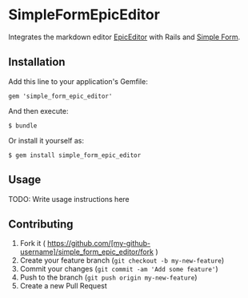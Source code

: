 # SimpleFormEpicEditor

Integrates the markdown editor [EpicEditor](https://github.com/OscarGodson/EpicEditor) with Rails and [Simple Form](https://github.com/plataformatec/simple_form).

## Installation

Add this line to your application's Gemfile:

    gem 'simple_form_epic_editor'

And then execute:

    $ bundle

Or install it yourself as:

    $ gem install simple_form_epic_editor

## Usage

TODO: Write usage instructions here

## Contributing

1. Fork it ( https://github.com/[my-github-username]/simple_form_epic_editor/fork )
2. Create your feature branch (`git checkout -b my-new-feature`)
3. Commit your changes (`git commit -am 'Add some feature'`)
4. Push to the branch (`git push origin my-new-feature`)
5. Create a new Pull Request
